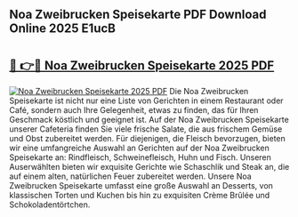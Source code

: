 ## Noa Zweibrucken Speisekarte PDF Download Online 2025 E1ucB

# <h2><a href="http://gcb56m0.nevu.top/?p=Noa+Zweibrucken+Speisekarte">🔗 👉🔴 Noa Zweibrucken Speisekarte 2025 PDF</a></h2>

[![Noa Zweibrucken Speisekarte 2025 PDF](https://i.imgur.com/dBaPXMq.png)](http://gcb56m0.nevu.top/?p=Noa+Zweibrucken+Speisekarte)
Die Noa Zweibrucken Speisekarte ist nicht nur eine Liste von Gerichten in einem Restaurant oder Café, sondern auch Ihre Gelegenheit, etwas zu finden, das für Ihren Geschmack köstlich und geeignet ist. Auf der Noa Zweibrucken Speisekarte unserer Cafeteria finden Sie viele frische Salate, die aus frischem Gemüse und Obst zubereitet werden. Für diejenigen, die Fleisch bevorzugen, bieten wir eine umfangreiche Auswahl an Gerichten auf der Noa Zweibrucken Speisekarte an: Rindfleisch, Schweinefleisch, Huhn und Fisch. Unseren Auserwählten bieten wir exquisite Gerichte wie Schaschlik und Steak an, die auf einem alten, natürlichen Feuer zubereitet werden. Unsere Noa Zweibrucken Speisekarte umfasst eine große Auswahl an Desserts, von klassischen Torten und Kuchen bis hin zu exquisiten Crème Brûlée und Schokoladentörtchen.
